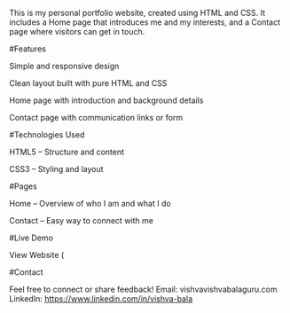 This is my personal portfolio website, created using HTML and CSS.
It includes a Home page that introduces me and my interests, and a Contact page where visitors can get in touch.

#Features

Simple and responsive design

Clean layout built with pure HTML and CSS

Home page with introduction and background details

Contact page with communication links or form

#Technologies Used

HTML5 – Structure and content

CSS3 – Styling and layout

#Pages

Home – Overview of who I am and what I do

Contact – Easy way to connect with me

#Live Demo

View Website
 (

#Contact

Feel free to connect or share feedback!
Email: vishvavishvabalaguru.com
LinkedIn: https://www.linkedin.com/in/vishva-bala
